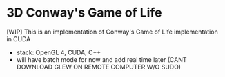 # 3D Conway's Game of Life

[WIP]
This is an implementation of Conway's Game of Life implementation in CUDA

- stack: OpenGL 4, CUDA, C++
- will have batch mode for now and add real time later (CANT DOWNLOAD GLEW ON REMOTE COMPUTER W/O SUDO)